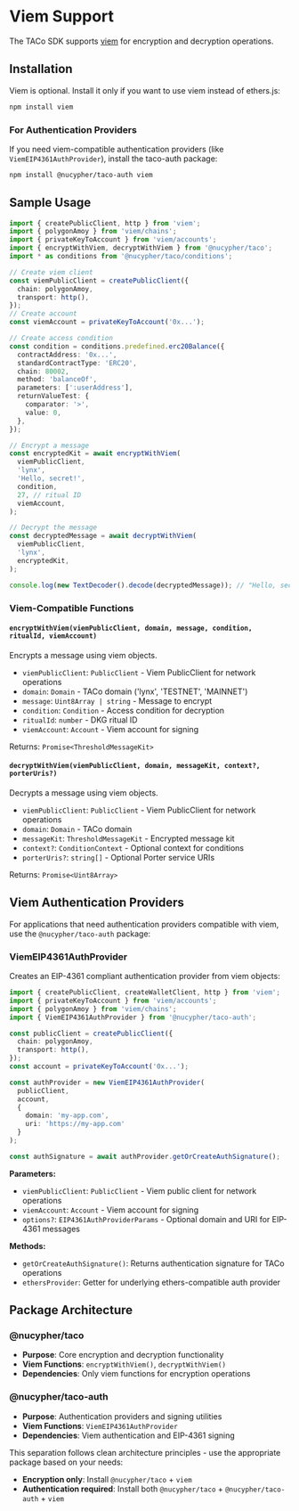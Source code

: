 # Viem Support

The TACo SDK supports [viem](https://viem.sh) for encryption and decryption
operations.

## Installation

Viem is optional. Install it only if you want to use viem instead of ethers.js:

```bash
npm install viem
```

### For Authentication Providers

If you need viem-compatible authentication providers (like `ViemEIP4361AuthProvider`), install the taco-auth package:

```bash
npm install @nucypher/taco-auth viem
```

## Sample Usage

```typescript
import { createPublicClient, http } from 'viem';
import { polygonAmoy } from 'viem/chains';
import { privateKeyToAccount } from 'viem/accounts';
import { encryptWithViem, decryptWithViem } from '@nucypher/taco';
import * as conditions from '@nucypher/taco/conditions';

// Create viem client
const viemPublicClient = createPublicClient({
  chain: polygonAmoy,
  transport: http(),
});
// Create account
const viemAccount = privateKeyToAccount('0x...');

// Create access condition
const condition = conditions.predefined.erc20Balance({
  contractAddress: '0x...',
  standardContractType: 'ERC20',
  chain: 80002,
  method: 'balanceOf',
  parameters: [':userAddress'],
  returnValueTest: {
    comparator: '>',
    value: 0,
  },
});

// Encrypt a message
const encryptedKit = await encryptWithViem(
  viemPublicClient,
  'lynx',
  'Hello, secret!',
  condition,
  27, // ritual ID
  viemAccount,
);

// Decrypt the message
const decryptedMessage = await decryptWithViem(
  viemPublicClient,
  'lynx',
  encryptedKit,
);

console.log(new TextDecoder().decode(decryptedMessage)); // "Hello, secret!"
```

### Viem-Compatible Functions

#### `encryptWithViem(viemPublicClient, domain, message, condition, ritualId, viemAccount)`

Encrypts a message using viem objects.

- `viemPublicClient`: `PublicClient` - Viem PublicClient for network operations
- `domain`: `Domain` - TACo domain ('lynx', 'TESTNET', 'MAINNET')
- `message`: `Uint8Array | string` - Message to encrypt
- `condition`: `Condition` - Access condition for decryption
- `ritualId`: `number` - DKG ritual ID
- `viemAccount`: `Account` - Viem account for signing

Returns: `Promise<ThresholdMessageKit>`

#### `decryptWithViem(viemPublicClient, domain, messageKit, context?, porterUris?)`

Decrypts a message using viem objects.

- `viemPublicClient`: `PublicClient` - Viem PublicClient for network operations
- `domain`: `Domain` - TACo domain
- `messageKit`: `ThresholdMessageKit` - Encrypted message kit
- `context?`: `ConditionContext` - Optional context for conditions
- `porterUris?`: `string[]` - Optional Porter service URIs

Returns: `Promise<Uint8Array>`

## Viem Authentication Providers

For applications that need authentication providers compatible with viem, use the `@nucypher/taco-auth` package:

### ViemEIP4361AuthProvider

Creates an EIP-4361 compliant authentication provider from viem objects:

```typescript
import { createPublicClient, createWalletClient, http } from 'viem';
import { privateKeyToAccount } from 'viem/accounts';
import { polygonAmoy } from 'viem/chains';
import { ViemEIP4361AuthProvider } from '@nucypher/taco-auth';

const publicClient = createPublicClient({
  chain: polygonAmoy,
  transport: http(),
});
const account = privateKeyToAccount('0x...');

const authProvider = new ViemEIP4361AuthProvider(
  publicClient,
  account,
  {
    domain: 'my-app.com',
    uri: 'https://my-app.com'
  }
);

const authSignature = await authProvider.getOrCreateAuthSignature();
```

**Parameters:**
- `viemPublicClient`: `PublicClient` - Viem public client for network operations
- `viemAccount`: `Account` - Viem account for signing
- `options?`: `EIP4361AuthProviderParams` - Optional domain and URI for EIP-4361 messages

**Methods:**
- `getOrCreateAuthSignature()`: Returns authentication signature for TACo operations
- `ethersProvider`: Getter for underlying ethers-compatible auth provider

## Package Architecture

### @nucypher/taco
- **Purpose**: Core encryption and decryption functionality
- **Viem Functions**: `encryptWithViem()`, `decryptWithViem()`
- **Dependencies**: Only viem functions for encryption operations

### @nucypher/taco-auth
- **Purpose**: Authentication providers and signing utilities
- **Viem Functions**: `ViemEIP4361AuthProvider`
- **Dependencies**: Viem authentication and EIP-4361 signing

This separation follows clean architecture principles - use the appropriate package based on your needs:
- **Encryption only**: Install `@nucypher/taco` + `viem`
- **Authentication required**: Install both `@nucypher/taco` + `@nucypher/taco-auth` + `viem`
